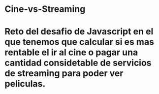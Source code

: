 # Cine-vs-Streaming

# Reto del desafio de Javascript en el que tenemos que calcular si es mas rentable el ir al cine o pagar una cantidad considetable de servicios de streaming para poder ver peliculas.